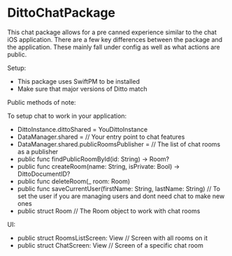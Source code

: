 # DittoChatPackage

This chat package allows for a pre canned experience similar to the chat iOS application. There are a few key differences between the package and the 
application. These mainly fall under config as well as what actions are public.

Setup: 

- This package uses SwiftPM to be installed
- Make sure that major versions of Ditto match

Public methods of note:

To setup chat to work in your application:

- DittoInstance.dittoShared = YouDittoInstance
- DataManager.shared = // Your entry point to chat features
- DataManager.shared.publicRoomsPublisher = // The list of chat rooms as a publisher
- public func findPublicRoomById(id: String) -> Room?
- public func createRoom(name: String, isPrivate: Bool) -> DittoDocumentID?
- public func deleteRoom(_ room: Room)
- public func saveCurrentUser(firstName: String, lastName: String) // To set the user if you are managing users and dont need chat to make new ones
- public struct Room // The Room object to work with chat rooms


UI: 

- public struct RoomsListScreen: View // Screen with all rooms on it
- public struct ChatScreen: View // Screen of a specific chat room
